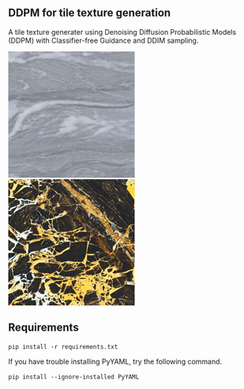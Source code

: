 ## DDPM for tile texture generation
A tile texture generater using Denoising Diffusion Probabilistic Models (DDPM) with Classifier-free Guidance and DDIM sampling.

![](static/image/42.jpg) ![](static/image/68.jpg)

## Requirements
```
pip install -r requirements.txt
```
If you have trouble installing PyYAML, try the following command.
```
pip install --ignore-installed PyYAML
```
